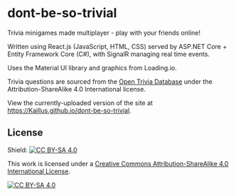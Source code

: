 # dont-be-so-trivial
Trivia minigames made multiplayer - play with your friends online!

Written using React.js (JavaScript, HTML, CSS) served by ASP.NET Core + Entity Framework Core (C#), with SignalR managing real time events.

Uses the Material UI library and graphics from Loading.io.

Trivia questions are sourced from the [Open Trivia Database](https://opentdb.com/) under the Attribution-ShareAlike 4.0 International license.

View the currently-uploaded version of the site at https://Kaillus.github.io/dont-be-so-trivial.

## License

Shield: [![CC BY-SA 4.0][cc-by-sa-shield]][cc-by-sa]

This work is licensed under a [Creative Commons Attribution-ShareAlike 4.0
International License][cc-by-sa].

[![CC BY-SA 4.0][cc-by-sa-image]][cc-by-sa]

[cc-by-sa]: http://creativecommons.org/licenses/by-sa/4.0/
[cc-by-sa-image]: https://licensebuttons.net/l/by-sa/4.0/88x31.png
[cc-by-sa-shield]: https://img.shields.io/badge/License-CC%20BY--SA%204.0-lightgrey.svg